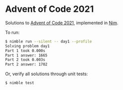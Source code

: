 # Advent of Code 2021

Solutions to [Advent of Code 2021](https://adventofcode.com/2021), implemented in [Nim](https://nim-lang.org/).

To run:
```bash
$ nimble run --silent -- day1 --profile
Solving problem day1
Part 1 took 0.000s
Part 1 answer: 1665
Part 2 took 0.003s
Part 2 answer: 1702
```
Or, verify all solutions through unit tests:
```bash
$ nimble test
``` 